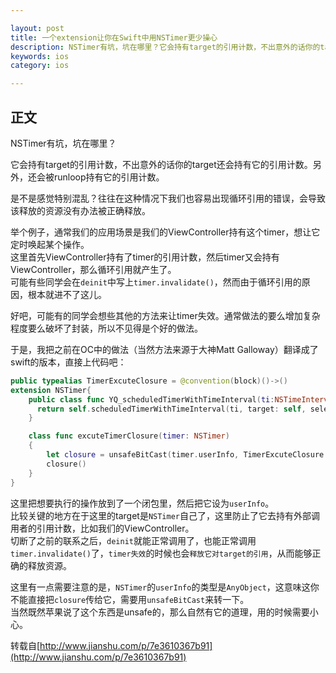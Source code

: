 ```yaml
---

layout: post
title: 一个extension让你在Swift中用NSTimer更少操心
description: NSTimer有坑，坑在哪里？它会持有target的引用计数，不出意外的话你的target还会持有它的引用计数。另外，还会被runloop持有它的引用计数。
keywords: ios
category: ios

---
```


## 正文

NSTimer有坑，坑在哪里？

它会持有target的引用计数，不出意外的话你的target还会持有它的引用计数。另外，还会被runloop持有它的引用计数。

是不是感觉特别混乱？往往在这种情况下我们也容易出现循环引用的错误，会导致该释放的资源没有办法被正确释放。

举个例子，通常我们的应用场景是我们的ViewController持有这个timer，想让它定时唤起某个操作。  
这里首先ViewController持有了timer的引用计数，然后timer又会持有ViewController，那么循环引用就产生了。  
可能有些同学会在`deinit`中写上`timer.invalidate()`，然而由于循环引用的原因，根本就进不了这儿。

好吧，可能有的同学会想些其他的方法来让timer失效。通常做法的要么增加复杂程度要么破坏了封装，所以不见得是个好的做法。

于是，我把之前在OC中的做法（当然方法来源于大神Matt Galloway）翻译成了swift的版本，直接上代码吧：

```swift
public typealias TimerExcuteClosure = @convention(block)()->()
extension NSTimer{
    public class func YQ_scheduledTimerWithTimeInterval(ti:NSTimeInterval, closure:TimerExcuteClosure, repeats yesOrNo: Bool) -> NSTimer{
      return self.scheduledTimerWithTimeInterval(ti, target: self, selector: "excuteTimerClosure:", userInfo: unsafeBitCast(closure, AnyObject.self), repeats: true)
    }

    class func excuteTimerClosure(timer: NSTimer)
    {
        let closure = unsafeBitCast(timer.userInfo, TimerExcuteClosure.self)
        closure()
    }
}
```

这里把想要执行的操作放到了一个闭包里，然后把它设为`userInfo`。  
比较关键的地方在于这里的target是`NSTimer`自己了，这里防止了它去持有外部调用者的引用计数，比如我们的ViewController。  
切断了之前的联系之后，`deinit`就能正常调用了，也能正常调用`timer.invalidate()`了，`timer失效`的时候也会`释放它对target的引用`，从而能够正确的释放资源。

这里有一点需要注意的是，`NSTimer`的`userInfo`的类型是`AnyObject`，这意味这你不能直接把`closure`传给它，需要用`unsafeBitCast`来转一下。  
当然既然苹果说了这个东西是unsafe的，那么自然有它的道理，用的时候需要小心。


转载自[http://www.jianshu.com/p/7e3610367b91](http://www.jianshu.com/p/7e3610367b91)